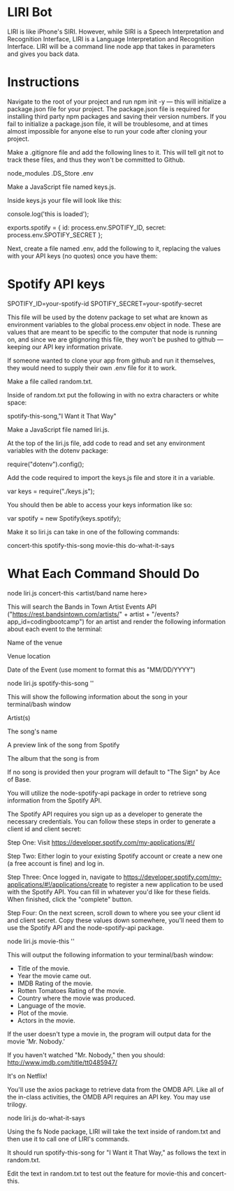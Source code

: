 # LIRI Bot

LIRI is like iPhone's SIRI. However, while SIRI is a Speech Interpretation and Recognition Interface, LIRI is a Language Interpretation and Recognition Interface. LIRI will be a command line node app that takes in parameters and gives you back data.

# Instructions


Navigate to the root of your project and run npm init -y — this will initialize a package.json file for your project. The package.json file is required for installing third party npm packages and saving their version numbers. If you fail to initialize a package.json file, it will be troublesome, and at times almost impossible for anyone else to run your code after cloning your project.


Make a .gitignore file and add the following lines to it. This will tell git not to track these files, and thus they won't be committed to Github.

  node_modules
  .DS_Store
  .env

Make a JavaScript file named keys.js.

Inside keys.js your file will look like this:

  console.log('this is loaded');

  exports.spotify = {
    id: process.env.SPOTIFY_ID,
    secret: process.env.SPOTIFY_SECRET
  };

Next, create a file named .env, add the following to it, replacing the values with your API keys (no quotes) once you have them:

# Spotify API keys

  SPOTIFY_ID=your-spotify-id
  SPOTIFY_SECRET=your-spotify-secret



This file will be used by the dotenv package to set what are known as environment variables to the global process.env object in node. These are values that are meant to be specific to the computer that node is running on, and since we are gitignoring this file, they won't be pushed to github — keeping our API key information private.


If someone wanted to clone your app from github and run it themselves, they would need to supply their own .env file for it to work.

Make a file called random.txt.

Inside of random.txt put the following in with no extra characters or white space:

  spotify-this-song,"I Want it That Way"

Make a JavaScript file named liri.js.

At the top of the liri.js file, add code to read and set any environment variables with the dotenv package:

  require("dotenv").config();

Add the code required to import the keys.js file and store it in a variable.

  var keys = require("./keys.js");


You should then be able to access your keys information like so:

  var spotify = new Spotify(keys.spotify);

Make it so liri.js can take in one of the following commands:


  concert-this
  spotify-this-song
  movie-this
  do-what-it-says

# What Each Command Should Do

node liri.js concert-this <artist/band name here>

This will search the Bands in Town Artist Events API ("https://rest.bandsintown.com/artists/" + artist + "/events?app_id=codingbootcamp") for an artist and render the following information about each event to the terminal:

  Name of the venue

  Venue location

  Date of the Event (use moment to format this as "MM/DD/YYYY")

  node liri.js spotify-this-song '<song name here>'


This will show the following information about the song in your terminal/bash window

  Artist(s)

  The song's name

  A preview link of the song from Spotify

  The album that the song is from

If no song is provided then your program will default to "The Sign" by Ace of Base.

You will utilize the node-spotify-api package in order to retrieve song information from the Spotify API.

The Spotify API requires you sign up as a developer to generate the necessary credentials. You can follow these steps in order to generate a client id and client secret:

Step One: Visit https://developer.spotify.com/my-applications/#!/

Step Two: Either login to your existing Spotify account or create a new one (a free account is fine) and log in.

Step Three: Once logged in, navigate to https://developer.spotify.com/my-applications/#!/applications/create to register a new application to be used with the Spotify API. You can fill in whatever you'd like for these fields. When finished, click the "complete" button.

Step Four: On the next screen, scroll down to where you see your client id and client secret. Copy these values down somewhere, you'll need them to use the Spotify API and the node-spotify-api package.

  node liri.js movie-this '<movie name here>'

This will output the following information to your terminal/bash window:
  * Title of the movie.
  * Year the movie came out.
  * IMDB Rating of the movie.
  * Rotten Tomatoes Rating of the movie.
  * Country where the movie was produced.
  * Language of the movie.
  * Plot of the movie.
  * Actors in the movie.

If the user doesn't type a movie in, the program will output data for the movie 'Mr. Nobody.'

If you haven't watched "Mr. Nobody," then you should: http://www.imdb.com/title/tt0485947/

It's on Netflix!

You'll use the axios package to retrieve data from the OMDB API. Like all of the in-class activities, the OMDB API requires an API key. You may use trilogy.

  node liri.js do-what-it-says

Using the fs Node package, LIRI will take the text inside of random.txt and then use it to call one of LIRI's commands.

It should run spotify-this-song for "I Want it That Way," as follows the text in random.txt.

Edit the text in random.txt to test out the feature for movie-this and concert-this.
